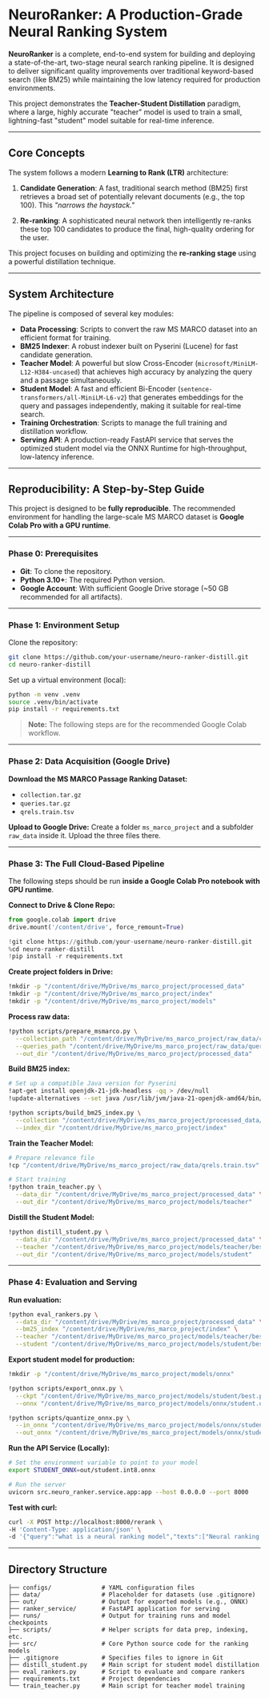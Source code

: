 # NeuroRanker: A Production-Grade Neural Ranking System

**NeuroRanker** is a complete, end-to-end system for building and deploying a state-of-the-art, two-stage neural search ranking pipeline. It is designed to deliver significant quality improvements over traditional keyword-based search (like BM25) while maintaining the low latency required for production environments.

This project demonstrates the **Teacher-Student Distillation** paradigm, where a large, highly accurate "teacher" model is used to train a small, lightning-fast "student" model suitable for real-time inference.

---

## Core Concepts

The system follows a modern **Learning to Rank (LTR)** architecture:

1. **Candidate Generation**:
   A fast, traditional search method (BM25) first retrieves a broad set of potentially relevant documents (e.g., the top 100). This *"narrows the haystack."*

2. **Re-ranking**:
   A sophisticated neural network then intelligently re-ranks these top 100 candidates to produce the final, high-quality ordering for the user.

This project focuses on building and optimizing the **re-ranking stage** using a powerful distillation technique.

---

## System Architecture

The pipeline is composed of several key modules:

* **Data Processing**: Scripts to convert the raw MS MARCO dataset into an efficient format for training.
* **BM25 Indexer**: A robust indexer built on Pyserini (Lucene) for fast candidate generation.
* **Teacher Model**: A powerful but slow Cross-Encoder (`microsoft/MiniLM-L12-H384-uncased`) that achieves high accuracy by analyzing the query and a passage simultaneously.
* **Student Model**: A fast and efficient Bi-Encoder (`sentence-transformers/all-MiniLM-L6-v2`) that generates embeddings for the query and passages independently, making it suitable for real-time search.
* **Training Orchestration**: Scripts to manage the full training and distillation workflow.
* **Serving API**: A production-ready FastAPI service that serves the optimized student model via the ONNX Runtime for high-throughput, low-latency inference.

---

## Reproducibility: A Step-by-Step Guide

This project is designed to be **fully reproducible**. The recommended environment for handling the large-scale MS MARCO dataset is **Google Colab Pro with a GPU runtime**.

---

### Phase 0: Prerequisites

* **Git**: To clone the repository.
* **Python 3.10+**: The required Python version.
* **Google Account**: With sufficient Google Drive storage (\~50 GB recommended for all artifacts).

---

### Phase 1: Environment Setup

Clone the repository:

```bash
git clone https://github.com/your-username/neuro-ranker-distill.git
cd neuro-ranker-distill
```

Set up a virtual environment (local):

```bash
python -m venv .venv
source .venv/bin/activate
pip install -r requirements.txt
```

> **Note:** The following steps are for the recommended Google Colab workflow.

---

### Phase 2: Data Acquisition (Google Drive)

**Download the MS MARCO Passage Ranking Dataset:**

* `collection.tar.gz`
* `queries.tar.gz`
* `qrels.train.tsv`

**Upload to Google Drive:**
Create a folder `ms_marco_project` and a subfolder `raw_data` inside it. Upload the three files there.

---

### Phase 3: The Full Cloud-Based Pipeline

The following steps should be run **inside a Google Colab Pro notebook with GPU runtime**.

**Connect to Drive & Clone Repo:**

```python
from google.colab import drive
drive.mount('/content/drive', force_remount=True)

!git clone https://github.com/your-username/neuro-ranker-distill.git
%cd neuro-ranker-distill
!pip install -r requirements.txt
```

**Create project folders in Drive:**

```bash
!mkdir -p "/content/drive/MyDrive/ms_marco_project/processed_data"
!mkdir -p "/content/drive/MyDrive/ms_marco_project/index"
!mkdir -p "/content/drive/MyDrive/ms_marco_project/models"
```

**Process raw data:**

```bash
!python scripts/prepare_msmarco.py \
  --collection_path "/content/drive/MyDrive/ms_marco_project/raw_data/collection.tsv" \
  --queries_path "/content/drive/MyDrive/ms_marco_project/raw_data/queries.train.tsv" \
  --out_dir "/content/drive/MyDrive/ms_marco_project/processed_data"
```

**Build BM25 index:**

```bash
# Set up a compatible Java version for Pyserini
!apt-get install openjdk-21-jdk-headless -qq > /dev/null
!update-alternatives --set java /usr/lib/jvm/java-21-openjdk-amd64/bin/java

!python scripts/build_bm25_index.py \
  --collection "/content/drive/MyDrive/ms_marco_project/processed_data/passages.jsonl" \
  --index_dir "/content/drive/MyDrive/ms_marco_project/index"
```

**Train the Teacher Model:**

```bash
# Prepare relevance file
!cp "/content/drive/MyDrive/ms_marco_project/raw_data/qrels.train.tsv" "/content/drive/MyDrive/ms_marco_project/processed_data/qrels.tsv"

# Start training
!python train_teacher.py \
  --data_dir "/content/drive/MyDrive/ms_marco_project/processed_data" \
  --out_dir "/content/drive/MyDrive/ms_marco_project/models/teacher"
```

**Distill the Student Model:**

```bash
!python distill_student.py \
  --data_dir "/content/drive/MyDrive/ms_marco_project/processed_data" \
  --teacher "/content/drive/MyDrive/ms_marco_project/models/teacher/best.pt" \
  --out_dir "/content/drive/MyDrive/ms_marco_project/models/student"
```

---

### Phase 4: Evaluation and Serving

**Run evaluation:**

```bash
!python eval_rankers.py \
  --data_dir "/content/drive/MyDrive/ms_marco_project/processed_data" \
  --bm25_index "/content/drive/MyDrive/ms_marco_project/index" \
  --teacher "/content/drive/MyDrive/ms_marco_project/models/teacher/best.pt" \
  --student "/content/drive/MyDrive/ms_marco_project/models/student/best.pt"
```

**Export student model for production:**

```bash
!mkdir -p "/content/drive/MyDrive/ms_marco_project/models/onnx"

!python scripts/export_onnx.py \
  --ckpt "/content/drive/MyDrive/ms_marco_project/models/student/best.pt" \
  --onnx "/content/drive/MyDrive/ms_marco_project/models/onnx/student.onnx"

!python scripts/quantize_onnx.py \
  --in_onnx "/content/drive/MyDrive/ms_marco_project/models/onnx/student.onnx" \
  --out_onnx "/content/drive/MyDrive/ms_marco_project/models/onnx/student.int8.onnx"
```

**Run the API Service (Locally):**

```bash
# Set the environment variable to point to your model
export STUDENT_ONNX=out/student.int8.onnx

# Run the server
uvicorn src.neuro_ranker.service.app:app --host 0.0.0.0 --port 8000
```

**Test with curl:**

```bash
curl -X POST http://localhost:8000/rerank \
-H 'Content-Type: application/json' \
-d '{"query":"what is a neural ranking model","texts":["Neural ranking models learn to order documents given a query.","Inverse propensity scoring reweights clicks to debias position."]}'
```

---

## Directory Structure

```
├── configs/              # YAML configuration files
├── data/                 # Placeholder for datasets (use .gitignore)
├── out/                  # Output for exported models (e.g., ONNX)
├── ranker_service/       # FastAPI application for serving
├── runs/                 # Output for training runs and model checkpoints
├── scripts/              # Helper scripts for data prep, indexing, etc.
├── src/                  # Core Python source code for the ranking models
├── .gitignore            # Specifies files to ignore in Git
├── distill_student.py    # Main script for student model distillation
├── eval_rankers.py       # Script to evaluate and compare rankers
├── requirements.txt      # Project dependencies
└── train_teacher.py      # Main script for teacher model training
```


